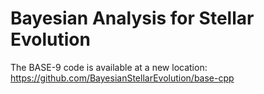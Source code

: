 Bayesian Analysis for Stellar Evolution
===============================================

The BASE-9 code is available at a new location: https://github.com/BayesianStellarEvolution/base-cpp 
